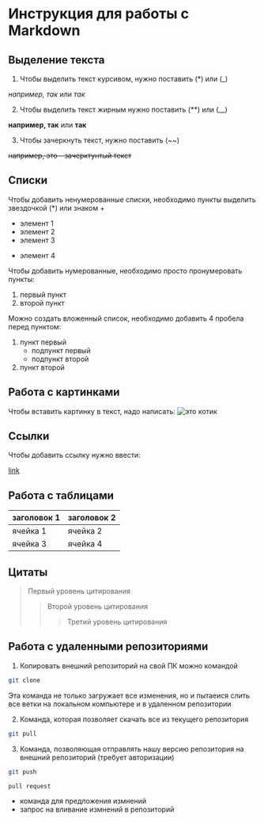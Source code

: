 
# Инструкция для работы с Markdown

## Выделение текста
1. Чтобы выделить текст курсивом, нужно поставить (*) или (_)

*например, так* или _так_

2. Чтобы выделить текст жирным нужно поставить (**) или (__)

**например, так** или __так__

3. Чтобы зачеркнуть текст, нужно поставить (~~)

~~например, это - зачерктунтый текст~~
## Списки
Чтобы добавить ненумерованные списки, необходимо пункты выделить звездочкой (*) или знаком +

* элемент 1 
* элемент 2
* элемент 3
+ элемент 4

Чтобы добавить нумерованные, необходимо просто пронумеровать пункты:

1. первый пункт
2. второй пункт 

Можно создать вложенный список, необходимо добавить 4 пробела перед пунктом:

1. пункт первый
    - подпункт первый
    - подпункт второй
2. пункт второй
## Работа с картинками
Чтобы вставить картинку в текст, надо написать: 
![это котик](kot-eti-udivitelnye-kotiki.jpg)
## Ссылки
Чтобы добавить ссылку нужно ввести:

[link](https://www.youtube.com/watch?v=dQw4w9WgXcQ)
## Работа с таблицами
| заголовок 1 | заголовок 2 |
| ----------- | ----------- |
| ячейка 1    | ячейка 2    |
| ячейка 3    | ячейка 4    |
## Цитаты
> Первый уровень цитирования
>> Второй уровень цитирования
>>> Третий уровень цитирования
## Работа с удаленными репозиториями
1. Копировать внешний репозиторий на свой ПК можно командой 
```sh
git clone
```
Эта команда не только загружает все изменения, но и пытаеися слить все ветки на локальном компьютере и в удаленном репозитории

2. Команда, которая позволяет скачать все из текущего репозитория
```sh
git pull
```

3. Команда, позволяющая отправлять нашу версию репозитория на внешний репозиторий (требует авторизации)
```sh
git push
```
```sh
pull request
```
- команда для предложения измнений
- запрос на вливание измнений в репозиторий
